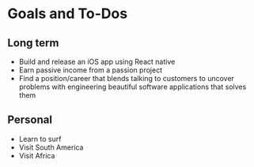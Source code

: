 # Goals and To-Dos

## Long term

- Build and release an iOS app using React native
- Earn passive income from a passion project
- Find a position/career that blends talking to customers to uncover problems with engineering beautiful software applications  that solves them

## Personal

- Learn to surf
- Visit South America
- Visit Africa
